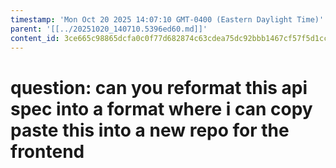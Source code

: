 ```yaml
---
timestamp: 'Mon Oct 20 2025 14:07:10 GMT-0400 (Eastern Daylight Time)'
parent: '[[../20251020_140710.5396ed60.md]]'
content_id: 3ce665c98865dcfa0c0f77d682874c63cdea75dc92bbb1467cf57f5d1ccdd6ce
---
```


# question: can you reformat this api spec into a format where i can copy paste this into a new repo for the frontend
